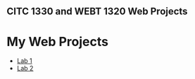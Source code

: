 ## CITC 1330 and WEBT 1320 Web Projects

<h1>My Web Projects</h1>

<ul>
    <li><a href="hello_world/index.html" target="_blank">Lab 1</a></li>
    <li><a href="lab_2/index.html" target="_blank">Lab 2</a></li>
</ul> 

